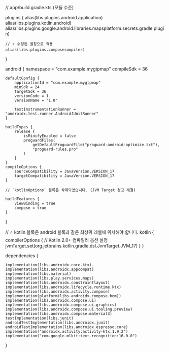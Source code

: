 // app/build.gradle.kts (모듈 수준)

plugins {
    alias(libs.plugins.android.application)
    alias(libs.plugins.kotlin.android)
    alias(libs.plugins.google.android.libraries.mapsplatform.secrets.gradle.plugin)

    // ⭐ 수정된 별칭으로 적용
    alias(libs.plugins.composecompiler)
}

android {
    namespace = "com.example.mygtpmap"
    compileSdk = 36

    defaultConfig {
        applicationId = "com.example.mygtpmap"
        minSdk = 24
        targetSdk = 36
        versionCode = 1
        versionName = "1.0"

        testInstrumentationRunner = "androidx.test.runner.AndroidJUnitRunner"
    }

    buildTypes {
        release {
            isMinifyEnabled = false
            proguardFiles(
                getDefaultProguardFile("proguard-android-optimize.txt"),
                "proguard-rules.pro"
            )
        }
    }
    compileOptions {
        sourceCompatibility = JavaVersion.VERSION_17
        targetCompatibility = JavaVersion.VERSION_17
    }

    // `kotlinOptions` 블록은 삭제되었습니다. (JVM Target 경고 해결)

    buildFeatures {
        viewBinding = true
        compose = true
    }
}

// ⭐ kotlin 블록은 android 블록과 같은 최상위 레벨에 위치해야 합니다.
kotlin {
    compilerOptions {
        // Kotlin 2.0+ 컴파일러 옵션 설정
        jvmTarget.set(org.jetbrains.kotlin.gradle.dsl.JvmTarget.JVM_17)
    }
}


dependencies {

    implementation(libs.androidx.core.ktx)
    implementation(libs.androidx.appcompat)
    implementation(libs.material)
    implementation(libs.play.services.maps)
    implementation(libs.androidx.constraintlayout)
    implementation(libs.androidx.lifecycle.runtime.ktx)
    implementation(libs.androidx.activity.compose)
    implementation(platform(libs.androidx.compose.bom))
    implementation(libs.androidx.compose.ui)
    implementation(libs.androidx.compose.ui.graphics)
    implementation(libs.androidx.compose.ui.tooling.preview)
    implementation(libs.androidx.compose.material3)
    testImplementation(libs.junit)
    androidTestImplementation(libs.androidx.junit)
    androidTestImplementation(libs.androidx.espresso.core)
    implementation("androidx.activity:activity-ktx:1.9.2")
    implementation("com.google.mlkit:text-recognition:16.0.0")


}
